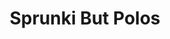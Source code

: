 ---
slug: sprunki-but-polos-2462
title: Sprunki But Polos
description: "Sprunki But Polos is an exciting online game. Play for free directly in your browser!"
icon: /images/popular_mods/Sprunki But Polos.png
url: https://wowtbc.net/sprunkin/polos/index.html
previewImage: /images/popular_mods/Sprunki But Polos.png
type: popular mods

# SEO配置
seo:
  title: "Sprunki But Polos - Play Free Online Game | Fun Browser Games"
  description: "Sprunki But Polos - Play this fun online game for free in your browser. No download required!"
  ogImage: "/images/popular_mods/Sprunki But Polos.png"
  keywords: "sprunki-but-polos-2462, online game, browser game, free game, popular mods game, play online"

videoUrls:
  - https://www.youtube.com/embed/example1
  - https://www.youtube.com/embed/example2

whyPlay:
  title: "Why Play Sprunki But Polos?"
  items:
    - "Immersive Gameplay: Sprunki But Polos offers an engaging and immersive gaming experience that will keep you entertained for hours"
    - "Challenging Levels: Test your skills with increasingly difficult challenges and obstacles"
    - "Beautiful Graphics: Enjoy stunning visuals and smooth animations that bring the game world to life"
    - "Regular Updates: New content and features are added regularly to keep the game fresh and exciting"
    - "Free to Play: Experience all the fun without spending a penny"
    - "Community Features: Connect with other players, share strategies, and compete for high scores"
    - "Cross-Platform: Play on any device with a web browser, no downloads required"

features:
  title: "Key Features of Sprunki But Polos"
  image: "/images/popular_mods/Sprunki But Polos.png"
  items:
    - "Intuitive Controls: Easy to learn controls make Sprunki But Polos accessible for players of all skill levels"
    - "Multiple Game Modes: Enjoy various gameplay options that provide different challenges and experiences"
    - "Character Customization: Personalize your gaming experience with unique characters and items"
    - "Achievement System: Complete special tasks to earn rewards and recognition"
    - "Leaderboards: Compete with players worldwide and see who can achieve the highest scores"

characteristics:
  title: "Game Characteristics"
  image: "/images/popular_mods/Sprunki But Polos.png"
  items:
    - "Genre: Popular mods game with elements of strategy and skill"
    - "Difficulty: Suitable for both casual gamers and those seeking a challenge"
    - "Play Time: Quick sessions or extended gameplay, depending on your preference"
    - "Art Style: Vibrant and engaging visuals that enhance the gaming experience"
    - "Sound Design: Immersive audio that complements the gameplay perfectly"

info: "Sprunki But Polos is an exciting online game that offers players a unique and engaging gaming experience. With its intuitive controls, stunning visuals, and challenging gameplay, Sprunki But Polos provides hours of entertainment for players of all ages and skill levels. Whether you're looking for a quick gaming session during a break or an extended play session, Sprunki But Polos delivers an immersive experience that will keep you coming back for more. The game features multiple levels of increasing difficulty, ensuring that players are constantly challenged as they progress. With regular updates adding new content and features, Sprunki But Polos remains fresh and exciting, providing endless entertainment options for its growing community of players."

howToPlayIntro: "Welcome to Sprunki But Polos! This guide will walk you through the basics and help you master the game. Whether you're a beginner or looking to improve your skills, these tips and instructions will enhance your gaming experience."

howToPlaySteps:
  - title: "Getting Started"
    description: "Begin your Sprunki But Polos adventure by familiarizing yourself with the controls. Use your keyboard or mouse to navigate through the game interface. The tutorial will guide you through the basic mechanics and help you understand the objectives."
  - title: "Understanding the Objectives"
    description: "In Sprunki But Polos, your main goal is to progress through levels by completing specific objectives. Each level presents unique challenges that require different strategies and approaches."
  - title: "Mastering the Controls"
    description: "Practice using the controls to improve your precision and reaction time. Sprunki But Polos requires quick reflexes and strategic thinking to overcome obstacles and defeat opponents."
  - title: "Utilizing Power-ups"
    description: "Collect power-ups throughout the game to enhance your abilities and overcome difficult challenges. Each power-up offers unique advantages that can be crucial for success."
  - title: "Developing Strategies"
    description: "As you progress in Sprunki But Polos, develop effective strategies for different scenarios. Analyze patterns, anticipate challenges, and adapt your approach to maximize your performance."

faq:
  title: "Frequently Asked Questions about Sprunki But Polos"
  items:
    - question: "Is Sprunki But Polos free to play?"
      answer: "Yes, Sprunki But Polos is completely free to play directly in your web browser. No downloads or purchases are required to enjoy the full game experience."
    - question: "Can I play Sprunki But Polos on mobile devices?"
      answer: "Yes, Sprunki But Polos is optimized for both desktop and mobile play. You can enjoy the game on any device with a web browser and internet connection."
    - question: "Are there any in-game purchases?"
      answer: "While Sprunki But Polos is free to play, there may be optional in-game purchases available for cosmetic items or additional features that don't affect core gameplay."
    - question: "How often is Sprunki But Polos updated?"
      answer: "The developers regularly update Sprunki But Polos with new content, features, and improvements based on player feedback and game performance."
    - question: "Can I play Sprunki But Polos offline?"
      answer: "Currently, Sprunki But Polos requires an internet connection to play as it's a browser-based online game."
    - question: "Is Sprunki But Polos suitable for children?"
      answer: "Yes, Sprunki But Polos is designed to be family-friendly and suitable for players of all ages."
    - question: "How do I report bugs or issues?"
      answer: "If you encounter any problems while playing Sprunki But Polos, you can report them through the game's support page or contact the developers directly through their website."
    - question: "Still Have Questions?"
      answer: "If you have additional questions about Sprunki But Polos that aren't covered in this FAQ, please visit our support center or contact our customer service team for assistance."
---